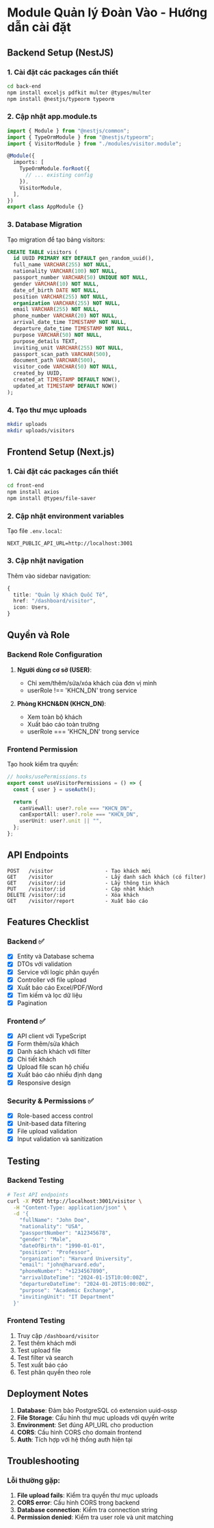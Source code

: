# Module Quản lý Đoàn Vào - Hướng dẫn cài đặt

## Backend Setup (NestJS)

### 1. Cài đặt các packages cần thiết

```bash
cd back-end
npm install exceljs pdfkit multer @types/multer
npm install @nestjs/typeorm typeorm
```

### 2. Cập nhật app.module.ts

```typescript
import { Module } from "@nestjs/common";
import { TypeOrmModule } from "@nestjs/typeorm";
import { VisitorModule } from "./modules/visitor.module";

@Module({
  imports: [
    TypeOrmModule.forRoot({
      // ... existing config
    }),
    VisitorModule,
  ],
})
export class AppModule {}
```

### 3. Database Migration

Tạo migration để tạo bảng visitors:

```sql
CREATE TABLE visitors (
  id UUID PRIMARY KEY DEFAULT gen_random_uuid(),
  full_name VARCHAR(255) NOT NULL,
  nationality VARCHAR(100) NOT NULL,
  passport_number VARCHAR(50) UNIQUE NOT NULL,
  gender VARCHAR(10) NOT NULL,
  date_of_birth DATE NOT NULL,
  position VARCHAR(255) NOT NULL,
  organization VARCHAR(255) NOT NULL,
  email VARCHAR(255) NOT NULL,
  phone_number VARCHAR(20) NOT NULL,
  arrival_date_time TIMESTAMP NOT NULL,
  departure_date_time TIMESTAMP NOT NULL,
  purpose VARCHAR(50) NOT NULL,
  purpose_details TEXT,
  inviting_unit VARCHAR(255) NOT NULL,
  passport_scan_path VARCHAR(500),
  document_path VARCHAR(500),
  visitor_code VARCHAR(50) NOT NULL,
  created_by UUID,
  created_at TIMESTAMP DEFAULT NOW(),
  updated_at TIMESTAMP DEFAULT NOW()
);
```

### 4. Tạo thư mục uploads

```bash
mkdir uploads
mkdir uploads/visitors
```

## Frontend Setup (Next.js)

### 1. Cài đặt các packages cần thiết

```bash
cd front-end
npm install axios
npm install @types/file-saver
```

### 2. Cập nhật environment variables

Tạo file `.env.local`:

```env
NEXT_PUBLIC_API_URL=http://localhost:3001
```

### 3. Cập nhật navigation

Thêm vào sidebar navigation:

```typescript
{
  title: "Quản lý Khách Quốc Tế",
  href: "/dashboard/visitor",
  icon: Users,
}
```

## Quyền và Role

### Backend Role Configuration

1. **Người dùng cơ sở (USER)**:

   - Chỉ xem/thêm/sửa/xóa khách của đơn vị mình
   - userRole !== 'KHCN_DN' trong service

2. **Phòng KHCN&ĐN (KHCN_DN)**:
   - Xem toàn bộ khách
   - Xuất báo cáo toàn trường
   - userRole === 'KHCN_DN' trong service

### Frontend Permission

Tạo hook kiểm tra quyền:

```typescript
// hooks/usePermissions.ts
export const useVisitorPermissions = () => {
  const { user } = useAuth();

  return {
    canViewAll: user?.role === "KHCN_DN",
    canExportAll: user?.role === "KHCN_DN",
    userUnit: user?.unit || "",
  };
};
```

## API Endpoints

```
POST   /visitor                 - Tạo khách mới
GET    /visitor                 - Lấy danh sách khách (có filter)
GET    /visitor/:id             - Lấy thông tin khách
PUT    /visitor/:id             - Cập nhật khách
DELETE /visitor/:id             - Xóa khách
GET    /visitor/report          - Xuất báo cáo
```

## Features Checklist

### Backend ✅

- [x] Entity và Database schema
- [x] DTOs với validation
- [x] Service với logic phân quyền
- [x] Controller với file upload
- [x] Xuất báo cáo Excel/PDF/Word
- [x] Tìm kiếm và lọc dữ liệu
- [x] Pagination

### Frontend ✅

- [x] API client với TypeScript
- [x] Form thêm/sửa khách
- [x] Danh sách khách với filter
- [x] Chi tiết khách
- [x] Upload file scan hộ chiếu
- [x] Xuất báo cáo nhiều định dạng
- [x] Responsive design

### Security & Permissions ✅

- [x] Role-based access control
- [x] Unit-based data filtering
- [x] File upload validation
- [x] Input validation và sanitization

## Testing

### Backend Testing

```bash
# Test API endpoints
curl -X POST http://localhost:3001/visitor \
  -H "Content-Type: application/json" \
  -d '{
    "fullName": "John Doe",
    "nationality": "USA",
    "passportNumber": "A12345678",
    "gender": "Male",
    "dateOfBirth": "1990-01-01",
    "position": "Professor",
    "organization": "Harvard University",
    "email": "john@harvard.edu",
    "phoneNumber": "+1234567890",
    "arrivalDateTime": "2024-01-15T10:00:00Z",
    "departureDateTime": "2024-01-20T15:00:00Z",
    "purpose": "Academic Exchange",
    "invitingUnit": "IT Department"
  }'
```

### Frontend Testing

1. Truy cập `/dashboard/visitor`
2. Test thêm khách mới
3. Test upload file
4. Test filter và search
5. Test xuất báo cáo
6. Test phân quyền theo role

## Deployment Notes

1. **Database**: Đảm bảo PostgreSQL có extension uuid-ossp
2. **File Storage**: Cấu hình thư mục uploads với quyền write
3. **Environment**: Set đúng API_URL cho production
4. **CORS**: Cấu hình CORS cho domain frontend
5. **Auth**: Tích hợp với hệ thống auth hiện tại

## Troubleshooting

### Lỗi thường gặp:

1. **File upload fails**: Kiểm tra quyền thư mục uploads
2. **CORS error**: Cấu hình CORS trong backend
3. **Database connection**: Kiểm tra connection string
4. **Permission denied**: Kiểm tra user role và unit matching
